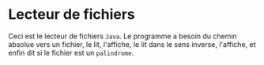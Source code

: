 # Lecteur de fichiers

Ceci est le lecteur de fichiers `Java`. Le programme a besoin du chemin absolue vers un fichier, le lit, l'affiche, le lit dans le sens inverse, l'affiche, et enfin dit si le fichier est un `palindrome`.
